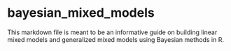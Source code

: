 # bayesian_mixed_models
This markdown file is meant to be an informative guide on building linear mixed models and generalized mixed models using Bayesian methods in R.
